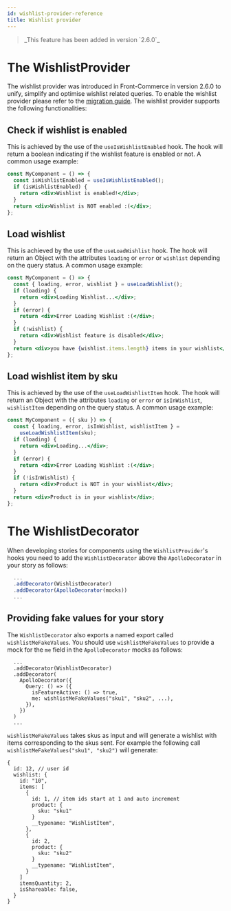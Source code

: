 ```yaml
---
id: wishlist-provider-reference
title: Wishlist provider
---
```


<blockquote class="feature--new">
  _This feature has been added in version `2.6.0`_
</blockquote>

# The WishlistProvider

The wishlist provider was introduced in Front-Commerce in version 2.6.0 to unify, simplify and optimise wishlist related queries. To enable the wishlist provider please refer to the [migration guide](/docs/appendices/migration-guides). The wishlist provider supports the following functionalities:

## Check if wishlist is enabled

This is achieved by the use of the `useIsWishlistEnabled` hook. The hook will return a boolean indicating if the wishlist feature is enabled or not. A common usage example:

```jsx
const MyComponent = () => {
  const isWishlistEnabled = useIsWishlistEnabled();
  if (isWishlistEnabled) {
    return <div>Wishlist is enabled!</div>;
  }
  return <div>Wishlist is NOT enabled :(</div>;
};
```

## Load wishlist

This is achieved by the use of the `useLoadWishlist` hook. The hook will return an Object with the attributes `loading` or `error` or `wishlist` depending on the query status. A common usage example:

```jsx
const MyComponent = () => {
  const { loading, error, wishlist } = useLoadWishlist();
  if (loading) {
    return <div>Loading Wishlist...</div>;
  }
  if (error) {
    return <div>Error Loading Wishlist :(</div>;
  }
  if (!wishlist) {
    return <div>Wishlist feature is disabled</div>;
  }
  return <div>you have {wishlist.items.length} items in your wishlist</div>;
};
```

## Load wishlist item by sku

This is achieved by the use of the `useLoadWishlistItem` hook. The hook will return an Object with the attributes `loading` or `error` or `isInWishlist`, `wishlistItem` depending on the query status. A common usage example:

```jsx
const MyComponent = ({ sku }) => {
  const { loading, error, isInWishlist, wishlistItem } =
    useLoadWishlistItem(sku);
  if (loading) {
    return <div>Loading...</div>;
  }
  if (error) {
    return <div>Error Loading Wishlist :(</div>;
  }
  if (!isInWishlist) {
    return <div>Product is NOT in your wishlist</div>;
  }
  return <div>Product is in your wishlist</div>;
};
```

# The WishlistDecorator

When developing stories for components using the `WishlistProvider`'s hooks you need to add the `WishlistDecorator` above the `ApolloDecorator` in your story as follows:

```jsx
  ...
  .addDecorator(WishlistDecorator)
  .addDecorator(ApolloDecorator(mocks))
  ...
```

## Providing fake values for your story

The `WishlistDecorator` also exports a named export called `wishlistMeFakeValues`. You should use `wishlistMeFakeValues` to provide a mock for the `me` field in the `ApolloDecorator` mocks as follows:

```
  ...
  .addDecorator(WishlistDecorator)
  .addDecorator(
    ApolloDecorator({
      Query: () => ({
        isFeatureActive: () => true,
        me: wishlistMeFakeValues("sku1", "sku2", ...),
      }),
    })
  )
  ...
```

`wishlistMeFakeValues` takes skus as input and will generate a wishlist with items corresponding to the skus sent. For example the following call `wishlistMeFakeValues("sku1", "sku2")` will generate:

```json5
{
  id: 12, // user id
  wishlist: {
    id: "10",
    items: [
      {
        id: 1, // item ids start at 1 and auto increment
        product: {
          sku: "sku1"
        }
        __typename: "WishlistItem",
      },
      {
        id: 2,
        product: {
          sku: "sku2"
        }
        __typename: "WishlistItem",
      }
    ]
    itemsQuantity: 2,
    isShareable: false,
  }
}
```
